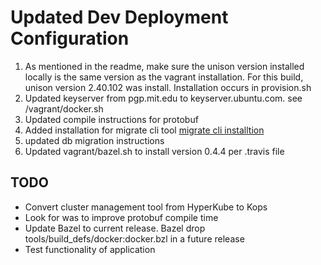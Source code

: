 # Updated Dev Deployment Configuration

1) As mentioned in the readme, make sure the unison version installed locally is the same version as the vagrant installation. For this build, unison version 2.40.102 was install. Installation occurs in provision.sh
2) Updated keyserver from pgp.mit.edu to keyserver.ubuntu.com. see /vagrant/docker.sh
3) Updated compile instructions for protobuf
4) Added installation for migrate cli tool [migrate cli installtion](https://github.com/mattes/migrate/blob/master/cli/README.md)
5) updated db migration instructions
6) Updated vagrant/bazel.sh to install version 0.4.4 per .travis file

## TODO

- Convert cluster management tool from HyperKube to Kops
- Look for was to improve protobuf compile time
- Update Bazel to current release. Bazel drop tools/build_defs/docker:docker.bzl in a future release
- Test functionality of application
